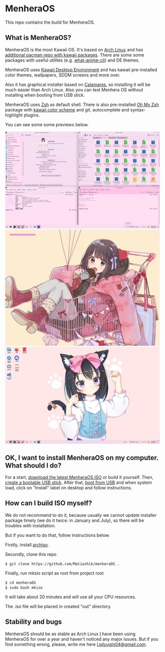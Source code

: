 # MenheraOS

This repo contains the build for MenheraOS.

## What is MenheraOS?
MenheraOS is the most Kawaii OS. It's based on [Arch Linux](https://archlinux.org/) and has
[additional pacman repo with kawaii packages](https://wiki.archlinux.org/title/Unofficial_user_repositories#kawaii).
There are some some packages with useful utilites (e.g. [what-anime-cli](https://github.com/irevenko/what-anime-cli))
and DE themes.

MenheraOS uses [Kawaii Desktop Environment](https://kde.org/) and has kawaii pre-installed color themes,
wallpapers, SDDM screens and more over.

Also it has graphical installer based on [Calamares](https://calamares.io/), so installing it will be
much easier than Arch Linux. Also you can test Menhera OS without installing when booting from USB stick.

MenheraOS uses [Zsh](https://www.zsh.org/) as default shell. There is also pre-installed
[Oh My Zsh](https://ohmyz.sh/) package with
[kawaii color scheme](https://github.com/LeonidPilyugin/kawaii-oh-my-zsh)
and git, autocomplete and syntax-highlight plugins.

You can see some some previews below.

<img src="doc/preview.png">
<img src="doc/load.png">
<img src="doc/wallpaper.png">

## OK, I want to install MenheraOS on my computer. What should I do?
For a start, [download the latest MenheraOS ISO](https://www.dropbox.com/s/7ypk60p8chec02v/menheraos-02_07_2023-x86_64.iso)
or build it yourself.
Then, [create a bootable USB stick](https://ubuntu.com/tutorials/create-a-usb-stick-on-windows#1-overview).
After that, [boot from USB](https://www.acronis.com/en-us/blog/posts/usb-boot/) and when system load,
click on "Install" label on desktop and follow instructions.

## How can I build ISO myself?
We do not recommend to do it, because usually we cannot update installer package timely (we do it twice: in January and July), so there will
be troubles with installation.

But if you want to do that, follow instructions below.

Firstly, install [archiso](https://wiki.archlinux.org/title/Archiso).

Secondly, clone this repo
```
$ git clone https://github.com/Matiashik/menheraOS .
```

Finally, run mksio script as root from project root
```
$ cd menheraOS
$ sudo bash mkiso
```

It will take about 20 minutes and will use all your CPU resources.

The .iso file will be placed in created "out" directory.

## Stability and bugs
MenheraOS should be as stable as Arch Linux [I](https://github.com/LeonidPilyugin) have been using MenheraOS for over a year
and haven't noticed any major issues. But if you find something wrong, please, write me here l.pilyugin04@gmail.com.
